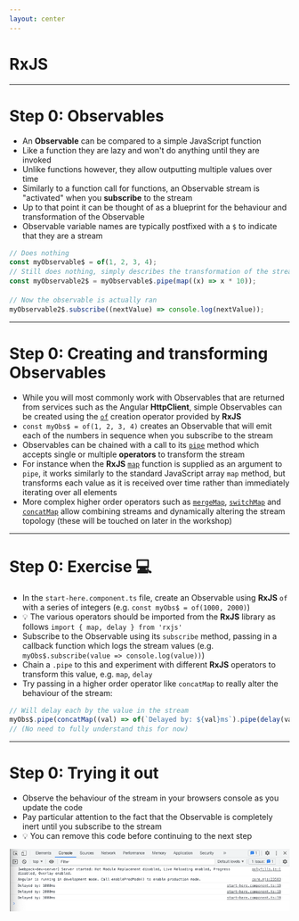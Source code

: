 ```yaml
---
layout: center
---
```


# RxJS

---

<div class="dense">

# Step 0: Observables

- An **Observable** can be compared to a simple JavaScript function
- Like a function they are lazy and won't do anything until they are invoked
- Unlike functions however, they allow outputting multiple values over time
- Similarly to a function call for functions, an Observable stream is "activated" when you **subscribe** to the stream
- Up to that point it can be thought of as a blueprint for the behaviour and transformation of the Observable
- Observable variable names are typically postfixed with a `$` to indicate that they are a stream

```typescript
// Does nothing
const myObservable$ = of(1, 2, 3, 4);
// Still does nothing, simply describes the transformation of the stream by multiplying each value by 10
const myObservable2$ = myObservable$.pipe(map((x) => x * 10));

// Now the observable is actually ran
myObservable2$.subscribe((nextValue) => console.log(nextValue));
```

</div>

---

<div class="dense">

# Step 0: Creating and transforming Observables

- While you will most commonly work with Observables that are returned from services such as the Angular **HttpClient**, simple Observables can be created using the [`of`](https://rxjs.dev/api/index/function/of) creation operator provided by **RxJS**
- `const myObs$ = of(1, 2, 3, 4)` creates an Observable that will emit each of the numbers in sequence when you subscribe to the stream
- Observables can be chained with a call to its [`pipe`](https://rxjs.dev/guide/operators#piping) method which accepts single or multiple **operators** to transform the stream
- For instance when the **RxJS** [`map`](https://rxjs.dev/api/index/function/map) function is supplied as an argument to `pipe`, it works similarly to the standard JavaScript array `map` method, but transforms each value as it is received over time rather than immediately iterating over all elements
- More complex higher order operators such as [`mergeMap`](https://rxjs.dev/api/index/function/mergeMap), [`switchMap`](https://rxjs.dev/api/index/function/switchMap) and [`concatMap`](https://rxjs.dev/api/index/function/concatMap) allow combining streams and dynamically altering the stream topology (these will be touched on later in the workshop)

</div>

---

<div class="dense">

# Step 0: Exercise 💻

- In the `start-here.component.ts` file, create an Observable using **RxJS** `of` with a series of integers (e.g. `const myObs$ = of(1000, 2000)`)
- 💡 The various operators should be imported from the **RxJS** library as follows `import { map, delay } from 'rxjs'`
- Subscribe to the Observable using its `subscribe` method, passing in a callback function which logs the stream values (e.g. `myObs$.subscribe(value => console.log(value))`)
- Chain a `.pipe` to this and experiment with different **RxJS** operators to transform this value, e.g. `map`, `delay`
- Try passing in a higher order operator like `concatMap` to really alter the behaviour of the stream:

```typescript
// Will delay each by the value in the stream
myObs$.pipe(concatMap((val) => of(`Delayed by: ${val}ms`).pipe(delay(val))));
// (No need to fully understand this for now)
```

</div>

---

<div class="dense">

# Step 0: Trying it out

- Observe the behaviour of the stream in your browsers console as you update the code
- Pay particular attention to the fact that the Observable is completely inert until you subscribe to the stream
- 💡 You can remove this code before continuing to the next step

<img src="/images/try-rxjs.png" alt="RxJS subscription output">

</div>
